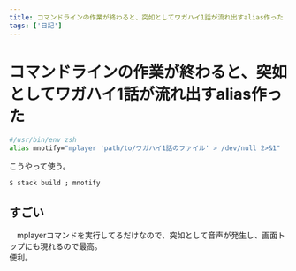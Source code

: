 ```yaml
---
title: コマンドラインの作業が終わると、突如としてワガハイ1話が流れ出すalias作った
tags: ['日記']
---
```

# コマンドラインの作業が終わると、突如としてワガハイ1話が流れ出すalias作った
```zsh
#/usr/bin/env zsh
alias mnotify="mplayer 'path/to/ワガハイ1話のファイル' > /dev/null 2>&1"
```

こうやって使う。
```console
$ stack build ; mnotify
```

## すごい
　mplayerコマンドを実行してるだけなので、突如として音声が発生し、画面トップにも現れるので最高。  
便利。

